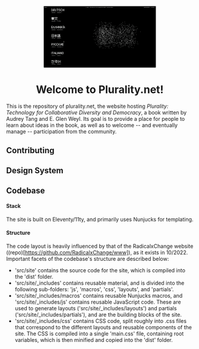 <div align="center" style="margin-top: 5px; margin-bottom: 10px;">
  <a href="plurality.net"><img alt="Plurality.net landing" src="./docs/img/plurality-landing.gif" width="60%"></a>
  <h1>Welcome to Plurality.net!</h1>
</div>

This is the repository of plurality.net, the website hosting _Plurality: Technology for Collaborative Diversity and Democracy_, a book written by Audrey Tang and E. Glen Weyl. Its goal is to provide a place for people to learn about ideas in the book, as well as to welcome -- and eventually manage -- participation from the community.

## Contributing

## Design System

## Codebase

#### Stack

The site is built on Eleventy/11ty, and primarily uses Nunjucks for templating.

#### Structure

The code layout is heavily influenced by that of the RadicalxChange website ((repo)[https://github.com/RadicalxChange/www]), as it exists in 10/2022. Important facets of the codebase's structure are described below:

- 'src/site' contains the source code for the site, which is compiled into the 'dist' folder.
- 'src/site/\_includes' contains reusable material, and is divided into the following sub-folders: 'js', 'macros', 'css', 'layouts', and 'partials'.
- 'src/site/\_includes/macros' contains reusable Nunjucks macros, and 'src/site/\_includes/js' contains reusable JavaScript code. These are used to generate layouts ('src/site/\_includes/layouts') and partials ('src/site/\_includes/partials'), and are the building blocks of the site.
- 'src/site/\_includes/css' contains CSS code, split roughly into .css files that correspond to the different layouts and reusable components of the site. The CSS is compiled into a single 'main.css' file, containing root variables, which is then minified and copied into the 'dist' folder.
